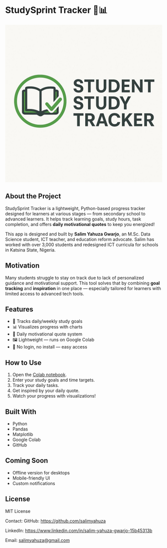 # StudySprint Tracker 🧠📊

![Logo](https://raw.githubusercontent.com/salimyahuza/StudySprint-Tracker/main/Logo.jpg)

## About the Project

StudySprint Tracker is a lightweight, Python-based progress tracker designed for learners at various stages — from secondary school to advanced learners. It helps track learning goals, study hours, task completion, and offers **daily motivational quotes** to keep you energized!

This app is designed and built by **Salim Yahuza Gwarjo**, an M.Sc. Data Science student, ICT teacher, and education reform advocate. Salim has worked with over 3,000 students and redesigned ICT curricula for schools in Katsina State, Nigeria.

## Motivation

Many students struggle to stay on track due to lack of personalized guidance and motivational support. This tool solves that by combining **goal tracking** and **inspiration** in one place — especially tailored for learners with limited access to advanced tech tools.

## Features

- 🌟 Tracks daily/weekly study goals
- 📊 Visualizes progress with charts
- 💬 Daily motivational quote system
- 🖼️ Lightweight — runs on Google Colab
- 🔗 No login, no install — easy access

## How to Use

1. Open the [Colab notebook](LINK_HERE).
2. Enter your study goals and time targets.
3. Track your daily tasks.
4. Get inspired by your daily quote.
5. Watch your progress with visualizations!

## Built With

- Python
- Pandas
- Matplotlib
- Google Colab
- GitHub

## Coming Soon

- Offline version for desktops
- Mobile-friendly UI
- Custom notifications

## License

MIT License

Contact:
GitHub:  https://github.com/salimyahuza

LinkedIn: https://www.linkedin.com/in/salim-yahuza-gwarjo-15b45313b

Email:  salimyahuza@gmail.com
